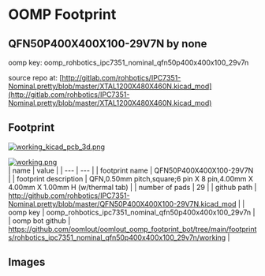# OOMP Footprint  
## QFN50P400X400X100-29V7N  by none  
  
oomp key: oomp_rohbotics_ipc7351_nominal_qfn50p400x400x100_29v7n  
  
source repo at: [http://gitlab.com/rohbotics/IPC7351-Nominal.pretty/blob/master/XTAL1200X480X460N.kicad_mod](http://gitlab.com/rohbotics/IPC7351-Nominal.pretty/blob/master/XTAL1200X480X460N.kicad_mod)  
## Footprint  
  
[![working_kicad_pcb_3d.png](working_kicad_pcb_3d_600.png)](working_kicad_pcb_3d.png)  
  
[![working.png](working_600.png)](working.png)  
| name | value | 
| --- | --- | 
| footprint name | QFN50P400X400X100-29V7N | 
| footprint description | QFN,0.50mm pitch,square;6 pin X 8 pin,4.00mm X 4.00mm X 1.00mm H (w/thermal tab) | 
| number of pads | 29 | 
| github path | http://github.com/rohbotics/IPC7351-Nominal.pretty/blob/master/QFN50P400X400X100-29V7N.kicad_mod | 
| oomp key | oomp_rohbotics_ipc7351_nominal_qfn50p400x400x100_29v7n | 
| oomp bot github | https://github.com/oomlout/oomlout_oomp_footprint_bot/tree/main/footprints/rohbotics_ipc7351_nominal_qfn50p400x400x100_29v7n/working | 
## Images  
